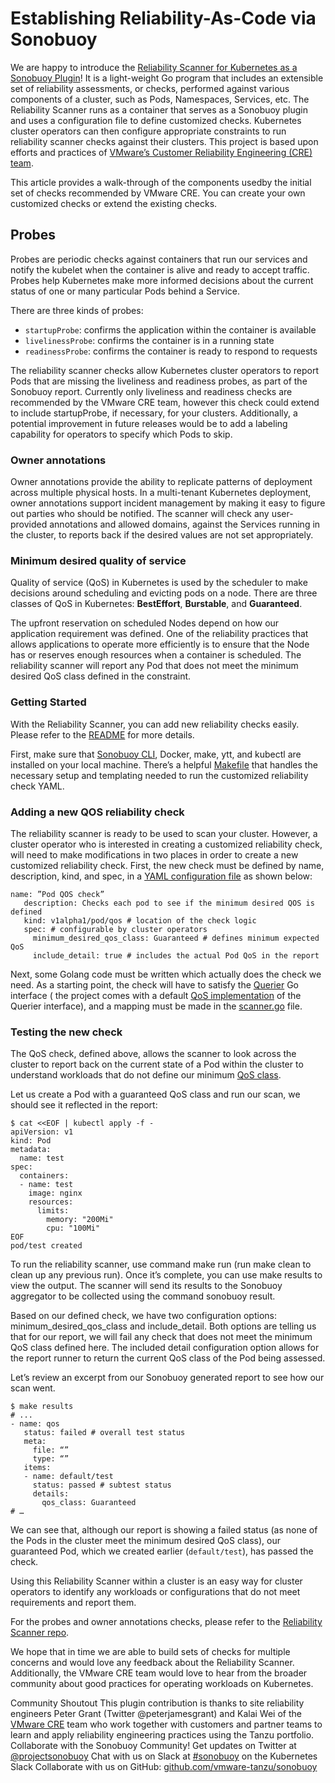 # Establishing Reliability-As-Code via Sonobuoy

We are happy to introduce the [Reliability Scanner for Kubernetes as a Sonobuoy Plugin](https://github.com/vmware-tanzu/sonobuoy-plugins/tree/master/reliability-scanner)! It is a light-weight Go program that includes an extensible set of reliability assessments, or checks, performed against various components of a cluster, such as Pods, Namespaces, Services, etc. The Reliability Scanner runs as a container that serves as a Sonobuoy plugin and uses a configuration file to define customized checks. Kubernetes cluster operators can then configure appropriate constraints to run reliability scanner checks against their clusters. This project is based upon efforts and practices of [VMware’s Customer Reliability Engineering (CRE) team](https://tanzu.vmware.com/content/blog/hello-world-meet-vmware-cre).

This article provides a walk-through of the components usedby the initial set of checks recommended by VMware CRE.  You can create your own customized checks or extend the existing checks. 

## Probes
Probes are periodic checks against containers that run our services and notify the kubelet when the container is alive and ready to accept traffic. Probes help Kubernetes make more informed decisions about the current status of one or many particular Pods behind a Service. 

There are three kinds of probes: 

- `startupProbe`: confirms the application within the container is available
- `livelinessProbe`: confirms the container is in a running state
- `readinessProbe`: confirms the container is ready to respond to requests 

The reliability scanner checks allow Kubernetes cluster operators to report Pods that are missing the liveliness and readiness  probes, as part of the Sonobuoy report.  Currently only liveliness and readiness checks are recommended by the VMware CRE team, however this check could extend to include startupProbe, if necessary, for your clusters.  Additionally, a potential improvement in future releases would be to add a labeling capability for operators to specify which Pods to skip.

### Owner annotations
Owner annotations provide the ability to replicate patterns of deployment across multiple physical hosts. In a multi-tenant Kubernetes deployment, owner annotations support incident management by making it easy to figure out parties who should be notified.  The scanner will check any user-provided annotations and allowed domains, against the Services running in the cluster, to reports back if the desired values are not set appropriately.

### Minimum desired quality of service
Quality of service (QoS) in Kubernetes is used by the scheduler to make decisions around scheduling and evicting pods on a node. There are three classes of QoS in Kubernetes: **BestEffort**, **Burstable**, and **Guaranteed**.

The upfront reservation on scheduled Nodes depend on how our application requirement was defined.  One of the reliability practices that allows applications to operate more efficiently is to ensure that the Node has or reserves enough resources when a container is scheduled.  The reliability scanner will report any Pod that does not meet the minimum desired QoS class defined in the constraint.

### Getting Started
With the Reliability Scanner, you can add new reliability checks easily.  Please refer to the [README](https://github.com/vmware-tanzu/sonobuoy-plugins/blob/master/reliability-scanner/README.md) for more details.

First, make sure that [Sonobuoy CLI](https://github.com/vmware-tanzu/sonobuoy), Docker, make, ytt, and kubectl are installed on your local machine.  There’s a helpful [Makefile](https://github.com/vmware-tanzu/sonobuoy-plugins/blob/master/reliability-scanner/Makefile) that handles the necessary setup and templating needed to run the customized reliability check YAML.  


### Adding a new QOS reliability check
The reliability scanner is ready to be used to scan your cluster. However, a cluster operator who is interested in creating a customized reliability check, will need to make modifications in two places in order to create a new customized reliability check.  First, the new check must be defined by name, description, kind, and spec, in a [YAML configuration file](https://github.com/vmware-tanzu/sonobuoy-plugins/blob/master/reliability-scanner/plugin/reliability-scanner-custom-values.lib.yml) as shown below:

```
name: ”Pod QOS check”
   description: Checks each pod to see if the minimum desired QOS is defined
   kind: v1alpha1/pod/qos # location of the check logic
   spec: # configurable by cluster operators
     minimum_desired_qos_class: Guaranteed # defines minimum expected QoS
     include_detail: true # includes the actual Pod QoS in the report
```

Next, some Golang code must be written which actually does the check we need.  As a starting point, the check will have to satisfy the [Querier](https://github.com/vmware-tanzu/sonobuoy-plugins/blob/master/reliability-scanner/api/v1alpha1/pod/qos/qos.go) Go interface ( the project comes with a default [QoS implementation](https://github.com/vmware-tanzu/sonobuoy-plugins/blob/master/reliability-scanner/api/v1alpha1/pod/qos/qos.go) of the Querier interface), and a mapping must be made in the [scanner.go](https://github.com/vmware-tanzu/sonobuoy-plugins/blob/master/reliability-scanner/cmd/reliability-scanner/scanner.go) file.

### Testing the new check
The QoS check, defined above, allows the scanner to look across the cluster to report back on the current state of a Pod within the cluster to understand workloads that do not define our minimum [QoS class](https://kubernetes.io/docs/tasks/configure-pod-container/quality-service-pod/).

Let us create a Pod with a guaranteed QoS class and run our scan, we should see it reflected in the report:

```
$ cat <<EOF | kubectl apply -f -
apiVersion: v1
kind: Pod
metadata:
  name: test
spec:
  containers:
  - name: test
    image: nginx
    resources:
      limits:
        memory: "200Mi"
        cpu: "100Mi"
EOF
pod/test created
```



To run the reliability scanner, use command make run (run make clean to clean up any  previous run).  Once it’s complete, you can use make results to view the output.  The scanner will send its results to the Sonobuoy aggregator to be collected using the command sonobuoy result. 

Based on our defined check, we have two configuration options: minimum_desired_qos_class and include_detail. Both options are telling us that for our report, we will fail any check that does not meet the minimum QoS class defined here. The included detail configuration option allows for the report runner to return the current QoS class of the Pod being assessed.

Let’s review an excerpt from our Sonobuoy generated report to see how our scan went.

```
$ make results
# ...
- name: qos
   status: failed # overall test status
   meta:
     file: “”
     type: “”
   items:
   - name: default/test
     status: passed # subtest status
     details:
       qos_class: Guaranteed
# …
```




We can see that, although our report is showing a failed status (as none of the  Pods in the cluster meet the minimum desired QoS class), our guaranteed Pod, which we created earlier  (`default/test`), has passed the check.

Using this Reliability Scanner within a cluster is an easy way for cluster operators to identify any workloads or configurations that do not meet requirements and report them.

For the probes and owner annotations checks, please refer to the [Reliability Scanner repo](https://github.com/vmware-tanzu/sonobuoy-plugins/tree/master/reliability-scanner).

We hope that in time we are able to build sets of checks for multiple concerns and would love any feedback about the Reliability Scanner. Additionally, the VMware CRE team would love to hear from the broader community about good practices for operating workloads on Kubernetes.

Community Shoutout
This plugin contribution is thanks to site reliability engineers Peter Grant (Twitter @peterjamesgrant) and Kalai Wei of the  [VMware CRE](https://tanzu.vmware.com/content/blog/hello-world-meet-vmware-cre) team who work together with customers and partner teams to learn and apply reliability engineering practices using the Tanzu portfolio. 
Collaborate with the Sonobuoy Community!
Get updates on Twitter at
[@projectsonobuoy](https://twitter.com/projectsonobuoy)
Chat with us on Slack at
[#sonobuoy](https://kubernetes.slack.com/messages/sonobuoy) on the Kubernetes Slack
Collaborate with us on GitHub:
[github.com/vmware-tanzu/sonobuoy](https://github.com/vmware-tanzu/sonobuoy)
 
